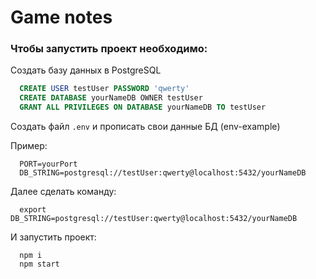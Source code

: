 # Game notes 

### Чтобы запустить проект необходимо: 

Cоздать базу данных в PostgreSQL

```sql
  CREATE USER testUser PASSWORD 'qwerty'
  CREATE DATABASE yourNameDB OWNER testUser
  GRANT ALL PRIVILEGES ON DATABASE yourNameDB TO testUser
```

Создать файл `.env` и прописать свои данные БД (env-example)

Пример: 
```npm
  PORT=yourPort
  DB_STRING=postgresql://testUser:qwerty@localhost:5432/yourNameDB
```

Далее сделать команду: 

```npm 
  export DB_STRING=postgresql://testUser:qwerty@localhost:5432/yourNameDB
```

И запустить проект: 

```npm 
  npm i 
  npm start
```
